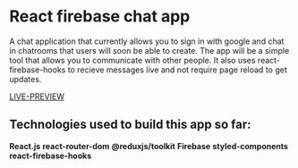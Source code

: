 # React firebase chat app

A chat application that currently allows you to sign in with google
and chat in chatrooms that users will soon be able to create.
The app will be a simple tool that allows you to communicate with 
other people. It also uses react-firebase-hooks to recieve messages live
and not require page reload to get updates.

[LIVE-PREVIEW](https://monsy99.github.io/react-firebase-chat-app/)

## Technologies used to build this app so far:
__React.js__
__react-router-dom__
__@reduxjs/toolkit__
__Firebase__
__styled-components__
__react-firebase-hooks__
